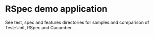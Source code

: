 # RSpec demo application

See test, spec and features directories for samples and comparison of Test::Unit, RSpec and Cucumber.
